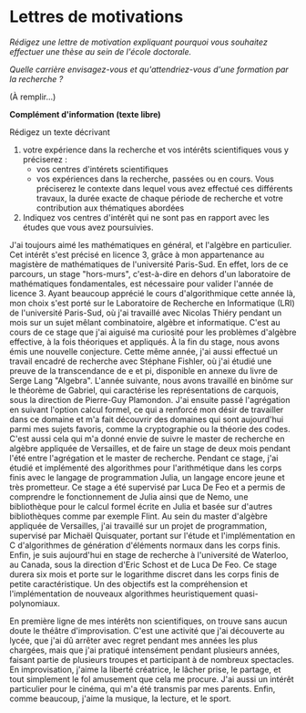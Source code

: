 # Lettres de motivations

*Rédigez une lettre de motivation expliquant pourquoi vous souhaitez effectuer
une thèse au sein de l'école doctorale.*

*Quelle carrière envisagez-vous et qu'attendriez-vous d'une formation par la
recherche ?*

(À remplir...)

**Complément d'information (texte libre)**

Rédigez un texte décrivant
1. votre expérience dans la recherche et vos intérêts scientifiques vous y
   préciserez :
    + vos centres d'intérets scientifiques
    + vos expériences dans la recherche, passées ou en cours. Vous préciserez le
      contexte dans lequel vous avez effectué ces différents travaux, la durée
      exacte de chaque période de recherche et votre contribution aux
      thématiques abordées
2. Indiquez vos centres d'intérêt qui ne sont pas en rapport avec les études que
   vous avez poursuivies.

J'ai toujours aimé les mathématiques en général, et l'algèbre en particulier.
Cet intérêt s'est précisé en licence 3, grâce à mon appartenance au magistère de
mathématiques de l'université Paris-Sud. En effet, lors de ce parcours, un stage
"hors-murs", c'est-à-dire en dehors d'un laboratoire de mathématiques
fondamentales, est nécessaire pour valider l'année de licence 3. Ayant beaucoup
apprécié le cours d'algorithmique cette année là, mon choix s'est porté sur le
Laboratoire de Recherche en Informatique (LRI) de l'université Paris-Sud, où j'ai travaillé avec Nicolas
Thiéry pendant un mois sur un sujet mêlant combinatoire, algèbre et
informatique. C'est au cours de ce stage que j'ai aiguisé ma curiosité pour les
problèmes d'algèbre effective, à la fois théoriques et appliqués. À la fin du
stage, nous avons émis une nouvelle conjecture. Cette même année, j'ai aussi
effectué un travail encadré de recherche avec Stéphane Fishler, où j'ai étudié
une preuve de la transcendance de e et pi, disponible en annexe du livre de
Serge Lang "Algebra". L'année suivante, nous avons travaillé en binôme sur le 
théorème de Gabriel, qui caractérise les représentations de carquois, sous la 
direction de Pierre-Guy Plamondon. J'ai ensuite passé l'agrégation en suivant
l'option calcul formel, ce qui a renforcé mon désir de travailler dans ce
domaine et m'a fait découvrir des domaines qui sont aujourd'hui parmi mes sujets
favoris, comme la cryptographie ou la théorie des codes. C'est aussi cela qui
m'a donné envie de suivre le master de recherche en algèbre appliquée de
Versailles, et de faire un stage de deux mois pendant l'été entre l'agrégation
et le master de recherche. Pendant ce stage, j'ai étudié et implémenté des algorithmes
pour l'arithmétique dans les corps finis avec le langage de programmation
Julia, un langage encore jeune et très prometteur. Ce stage a été
supervisé par Luca De Feo et a permis de comprendre le fonctionnement de Julia
ainsi que de Nemo, une bibliothèque pour le calcul formel écrite en Julia et
basée sur d'autres bibliothèques comme par exemple Flint. Au sein du master
d'algèbre appliquée de Versailles, j'ai travaillé sur un projet de
programmation, supervisé par Michaël Quisquater, portant sur l'étude et
l'implémentation en C d'algorithmes de génération d'éléments normaux dans les
corps finis. Enfin, je suis aujourd'hui en stage de recherche à l'université de
Waterloo, au Canada, sous la direction d'Eric Schost et de Luca De Feo. Ce stage
durera six mois et porte sur le logarithme discret dans les corps finis de
petite caractéristique. Un des objectifs est la compréhension et
l'implémentation de nouveaux algorithmes heuristiquement quasi-polynomiaux.

En première ligne de mes intérêts non scientifiques, on trouve sans aucun doute
le théâtre d'improvisation. C'est une activité que j'ai découverte au lycée, que
j'ai dû arrêter avec regret pendant mes années les plus chargées, mais que j'ai
pratiqué intensément pendant plusieurs années, faisant partie de plusieurs
troupes et participant à de nombreux spectacles. En improvisation, j'aime la
liberté créatrice, le lâcher prise, le partage, et tout simplement le fol
amusement que cela me procure. J'ai aussi un intérêt particulier pour le cinéma,
qui m'a été transmis par mes parents. Enfin, comme beaucoup, j'aime la musique,
la lecture, et le sport.
